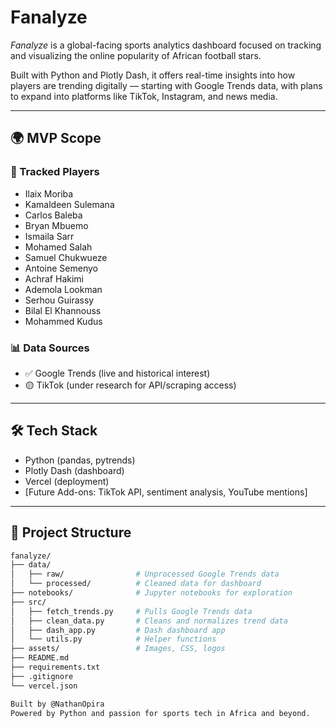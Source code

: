 # Fanalyze

*Fanalyze* is a global-facing sports analytics dashboard focused on tracking and visualizing the online popularity of African football stars.

Built with Python and Plotly Dash, it offers real-time insights into how players are trending digitally — starting with Google Trends data, with plans to expand into platforms like TikTok, Instagram, and news media.

---

## 🌍 MVP Scope

### 🎯 Tracked Players
- Ilaix Moriba
- Kamaldeen Sulemana
- Carlos Baleba
- Bryan Mbuemo
- Ismaila Sarr
- Mohamed Salah
- Samuel Chukwueze
- Antoine Semenyo
- Achraf Hakimi
- Ademola Lookman
- Serhou Guirassy
- Bilal El Khannouss
- Mohammed Kudus

### 📊 Data Sources
- ✅ Google Trends (live and historical interest)
- 🟡 TikTok (under research for API/scraping access)

---

## 🛠 Tech Stack

- Python (pandas, pytrends)
- Plotly Dash (dashboard)
- Vercel (deployment)
- [Future Add-ons: TikTok API, sentiment analysis, YouTube mentions]

---

## 📁 Project Structure

```bash
fanalyze/
├── data/
│   ├── raw/                # Unprocessed Google Trends data
│   └── processed/          # Cleaned data for dashboard
├── notebooks/              # Jupyter notebooks for exploration
├── src/
│   ├── fetch_trends.py     # Pulls Google Trends data
│   ├── clean_data.py       # Cleans and normalizes trend data
│   ├── dash_app.py         # Dash dashboard app
│   └── utils.py            # Helper functions
├── assets/                 # Images, CSS, logos
├── README.md
├── requirements.txt
├── .gitignore
└── vercel.json

Built by @NathanOpira
Powered by Python and passion for sports tech in Africa and beyond.